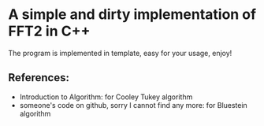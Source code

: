 # A simple and dirty implementation of FFT2 in C++

The program is implemented in template, easy for your usage, enjoy!

## References:
* Introduction to Algorithm: for Cooley Tukey algorithm
* someone's code on github, sorry I cannot find any more: for Bluestein algorithm

